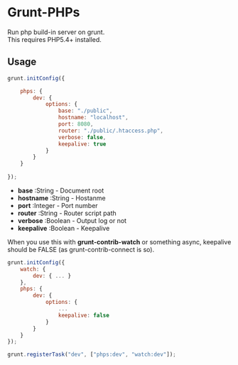 
# Grunt-PHPs

Run php build-in server on grunt.  
This requires PHP5.4+ installed.

## Usage

```javascript
grunt.initConfig({

    phps: {
        dev: {
            options: {
                base: "./public",
                hostname: "localhost",
                port: 8080,
                router: "./public/.htaccess.php",
                verbose: false,
                keepalive: true
            }
        }
    }
    
});
```

- **base** :String - Document root
- **hostname** :String - Hostanme
- **port** :Integer - Port number
- **router** :String - Router script path
- **verbose** :Boolean - Output log or not
- **keepalive** :Boolean - Keepalive

When you use this with **grunt-contrib-watch** or something async, keepalive should be FALSE
(as grunt-contrib-connect is so).

```javascript
grunt.initConfig({
    watch: {
        dev: { ... }
    },
    phps: {
        dev: {
            options: {
                ...
                keepalive: false
            }
        }
    }
});

grunt.registerTask("dev", ["phps:dev", "watch:dev"]);
```
